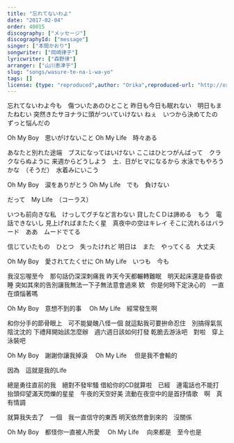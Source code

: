 ```yaml
---
title: "忘れてないわよ"
date: "2017-02-04"
order: 40015
discography: ["メッセージ"]
discographyId: ["message"]
singer: ["本間かおり"]
songwriter: ["岡崎律子"]
lyricwriter: ["森野律"]
arranger: ["山川恵津子"]
slug: "songs/wasure-te-na-i-wa-yo"
tags: []
license: {type: "reproduced",author: "Orika",reproduced-url: "http://orikamushi.myweb.hinet.net",reproduced-website: "織歌蟲"}
---
```


忘れてないわよ今も　傷ついたあのひとこと
昨日も今日も眠れない　明日もまたねむい
突然きたサヨナラに頭がついていけない
ねぇ　いつから決めてたの　ずっと悩んだの

Oh My Boy　思いがけないこと
Oh My Life　時々ある

あなたと別れた途端　ブスになってはいけない
ここはひとつがんばって　クラクならぬように
来週からどうしよう　土．日がヒマになるから
水泳でもやろうかな　（そうだ）　水着みにいこう

Oh My Boy　涙をありがとう
Oh My Life　でも　負けない

だって　My Life　（コーラス）

いつも前向きな私　けっしてグチなど言わない
貸したＣＤは諦める　もう　電話できないし
見上げればまたたく星　真夜中の空はキレイ
そこに流れるはバラード　ああ　ムードでてる

信じていたもの　ひとつ　失ったけれど
明日は　また　やってくる　大丈夫

Oh My Boy　愛されてたくせに
Oh My Life　いつも　今も

我沒忘喔至今　那句話仍深深刺痛我
昨天今天都輾轉難眠　明天起床還是昏昏欲睡
突如其來的告別讓我無法一下子無法意會過來
欵　你是何時下定決心的　一直在煩惱著嗎

Oh My Boy　意想不到的事　
Oh My Life　經常發生啊

和你分手的節骨眼上　可不能變醜八怪一個
就這點我可要拚命忍住　別搞得氣氛陰沈沈的
下禮拜開始該怎麼辦　週六週日該如何打發
乾脆去游泳吧　對啦　穿上泳裝吧

Oh My Boy　謝謝你讓我掉淚　
Oh My Life　 但是我不會輸的

因為　這就是我的Life

總是勇往直前的我　絕對不發牢騷
借給你的CD就算啦　已經　連電話也不能打
抬頭仰望滿天閃爍的星星　午夜的天空好美
流動在夜空中的是首抒情歌　啊　真有情調

就算我失去了　一個　我一直信守的東西
明天依然會到來的　沒關係

Oh My Boy　都怪你一直被人所愛　
Oh My Life　 向來都是　至今也是
